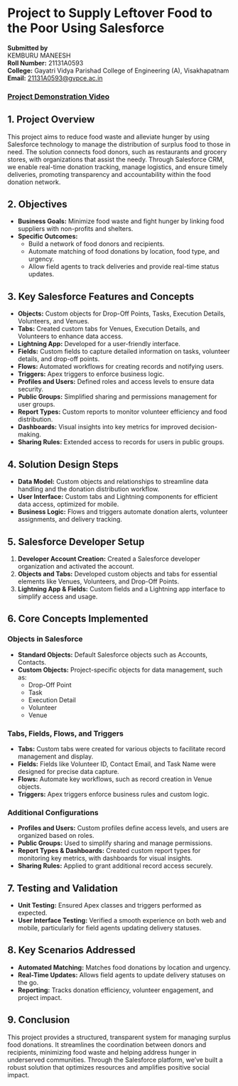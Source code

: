 # Project to Supply Leftover Food to the Poor Using Salesforce

**Submitted by**  
KEMBURU MANEESH  
**Roll Number:** 21131A0593  
**College:** Gayatri Vidya Parishad College of Engineering (A), Visakhapatnam  
**Email:** 21131A0593@gvpce.ac.in  

### [Project Demonstration Video](https://youtu.be/sBvETQqh-6E?si=__1K343onr5UH6rY)

## 1. Project Overview

This project aims to reduce food waste and alleviate hunger by using Salesforce technology to manage the distribution of surplus food to those in need. The solution connects food donors, such as restaurants and grocery stores, with organizations that assist the needy. Through Salesforce CRM, we enable real-time donation tracking, manage logistics, and ensure timely deliveries, promoting transparency and accountability within the food donation network.

## 2. Objectives

- **Business Goals:** Minimize food waste and fight hunger by linking food suppliers with non-profits and shelters.
- **Specific Outcomes:**
  - Build a network of food donors and recipients.
  - Automate matching of food donations by location, food type, and urgency.
  - Allow field agents to track deliveries and provide real-time status updates.

## 3. Key Salesforce Features and Concepts

- **Objects:** Custom objects for Drop-Off Points, Tasks, Execution Details, Volunteers, and Venues.
- **Tabs:** Created custom tabs for Venues, Execution Details, and Volunteers to enhance data access.
- **Lightning App:** Developed for a user-friendly interface.
- **Fields:** Custom fields to capture detailed information on tasks, volunteer details, and drop-off points.
- **Flows:** Automated workflows for creating records and notifying users.
- **Triggers:** Apex triggers to enforce business logic.
- **Profiles and Users:** Defined roles and access levels to ensure data security.
- **Public Groups:** Simplified sharing and permissions management for user groups.
- **Report Types:** Custom reports to monitor volunteer efficiency and food distribution.
- **Dashboards:** Visual insights into key metrics for improved decision-making.
- **Sharing Rules:** Extended access to records for users in public groups.

## 4. Solution Design Steps

- **Data Model:** Custom objects and relationships to streamline data handling and the donation distribution workflow.
- **User Interface:** Custom tabs and Lightning components for efficient data access, optimized for mobile.
- **Business Logic:** Flows and triggers automate donation alerts, volunteer assignments, and delivery tracking.

## 5. Salesforce Developer Setup

1. **Developer Account Creation:** Created a Salesforce developer organization and activated the account.
2. **Objects and Tabs:** Developed custom objects and tabs for essential elements like Venues, Volunteers, and Drop-Off Points.
3. **Lightning App & Fields:** Custom fields and a Lightning app interface to simplify access and usage.

## 6. Core Concepts Implemented

### Objects in Salesforce

- **Standard Objects:** Default Salesforce objects such as Accounts, Contacts.
- **Custom Objects:** Project-specific objects for data management, such as:
  - Drop-Off Point
  - Task
  - Execution Detail
  - Volunteer
  - Venue

### Tabs, Fields, Flows, and Triggers

- **Tabs:** Custom tabs were created for various objects to facilitate record management and display.
- **Fields:** Fields like Volunteer ID, Contact Email, and Task Name were designed for precise data capture.
- **Flows:** Automate key workflows, such as record creation in Venue objects.
- **Triggers:** Apex triggers enforce business rules and custom logic.

### Additional Configurations

- **Profiles and Users:** Custom profiles define access levels, and users are organized based on roles.
- **Public Groups:** Used to simplify sharing and manage permissions.
- **Report Types & Dashboards:** Created custom report types for monitoring key metrics, with dashboards for visual insights.
- **Sharing Rules:** Applied to grant additional record access securely.

## 7. Testing and Validation

- **Unit Testing:** Ensured Apex classes and triggers performed as expected.
- **User Interface Testing:** Verified a smooth experience on both web and mobile, particularly for field agents updating delivery statuses.

## 8. Key Scenarios Addressed

- **Automated Matching:** Matches food donations by location and urgency.
- **Real-Time Updates:** Allows field agents to update delivery statuses on the go.
- **Reporting:** Tracks donation efficiency, volunteer engagement, and project impact.

## 9. Conclusion

This project provides a structured, transparent system for managing surplus food donations. It streamlines the coordination between donors and recipients, minimizing food waste and helping address hunger in underserved communities. Through the Salesforce platform, we’ve built a robust solution that optimizes resources and amplifies positive social impact.
